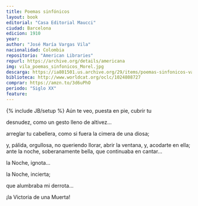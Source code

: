 ```yaml
---
title: Poemas sinfónicos
layout: book
editorial: "Casa Editorial Maucci"
ciudad: Barcelona
edicion: 1910
year: 
author: "José María Vargas Vila"
nacionalidad: ‎Colombia
repositorio: "American Libraries"
repurl: https://archive.org/details/americana
img: vila_poemas_sinfonicos_Morel.jpg
descarga: https://ia801501.us.archive.org/29/items/poemas-sinfonicos-vargas-vila-jose-maria/Poemas%20sinf%C3%B3nicos%20-%20Vargas%20Vila%2C%20Jos%C3%A9%20Mar%C3%ADa.pdf
biblioteca: http://www.worldcat.org/oclc/1024808727
comprar: https://amzn.to/3d6uPhO
periodo: "Siglo XX"
feature: 
---
```

{% include JB/setup %}
Aún te veo, puesta en pie, cubrir tu
 
desnudez, como un gesto lleno de altivez...
 
arreglar tu cabellera, como si fuera la cimera de una diosa;
 
y, pálida, orgullosa, no queriendo llorar, abrir la ventana, y, acodarte en ella; ante la noche, soberanamente bella, que continuaba en cantar...

la Noche, ignota...
 
la Noche, incierta;
 
que alumbraba mi derrota...
 
¡la Victoria de una Muerta!
